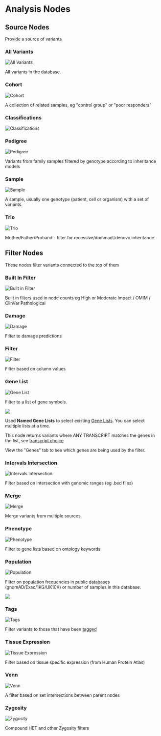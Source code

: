 # Analysis Nodes

## Source Nodes

Provide a source of variants

### All Variants

![](images/nodes/node_all_variants.png "All Variants")

All variants in the database.

### Cohort

![](images/nodes/node_cohort.png "Cohort")

A collection of related samples, eg "control group" or "poor responders"

### Classifications

![](images/nodes/node_classifications.png "Classifications")


### Pedigree

![](images/nodes/node_pedigree.png "Pedigree")

Variants from family samples filtered by genotype according to inheritance models

### Sample

![](images/nodes/node_sample.png "Sample")

A sample, usually one genotype (patient, cell or organism) with a set of variants.

### Trio

![](images/nodes/node_trio.png "Trio")

Mother/Father/Proband - filter for recessive/dominant/denovo inheritance

## Filter Nodes

These nodes filter variants connected to the top of them

### Built In Filter

![](images/nodes/node_built_in_filter.png "Built in Filter")

Built in filters used in node counts eg High or Moderate Impact / OMIM / ClinVar Pathological

### Damage

![](images/nodes/node_damage.png "Damage")

Filter to damage predictions

### Filter

![](images/nodes/node_filter.png "Filter")

Filter based on column values

### Gene List

![](images/nodes/node_gene_list.png "Gene List")

Filter to a list of gene symbols.

![](images/node_editors/gene_list_node_editor.png)

Used **Named Gene Lists** to select existing [Gene Lists](../genes/gene_lists.md). You can select multiple lists at a time.

This node returns variants where ANY TRANSCRIPT matches the genes in the list, see [transcript choice](../annotation/transcript_choice.md)

View the "Genes" tab to see which genes are being used by the filter.
  

### Intervals Intersection

![](images/nodes/node_intervals_intersection.png "Intervals Intersection")

Filter based on intersection with genomic ranges (eg .bed files)

### Merge

![](images/nodes/node_merge.png "Merge")

Merge variants from multiple sources

### Phenotype

![](images/nodes/node_phenotype.png "Phenotype")

Filter to gene lists based on ontology keywords

### Population

![](images/nodes/node_population.png "Population")

Filter on population frequencies in public databases (gnomAD/Exac/1KG/UK10K) or number of samples in this database.

![](images/node_editors/population_node_gnomad_population.png)

### Tags

![](images/nodes/node_tags.png "Tags")

Filter variants to those that have been [tagged](tagging.md)

### Tissue Expression

![](images/nodes/node_tissue.png "Tissue Expression")

Filter based on tissue specific expression (from Human Protein Atlas)

### Venn

![](images/nodes/node_venn.png "Venn")

A filter based on set intersections between parent nodes

### Zygosity

![](images/nodes/node_zygosity.png "Zygosity")

Compound HET and other Zygosity filters

